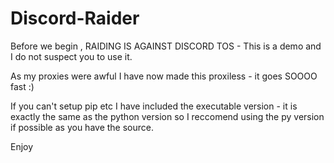 # Discord-Raider


Before we begin , RAIDING IS AGAINST DISCORD TOS - This is a demo and I do not suspect you to use it.

As my proxies were awful I have now made this proxiless - it goes SOOOO fast :)

If you can't setup pip etc I have included the executable version - it is exactly the same as the python version so I reccomend using the py version if possible as you have the source.

Enjoy
